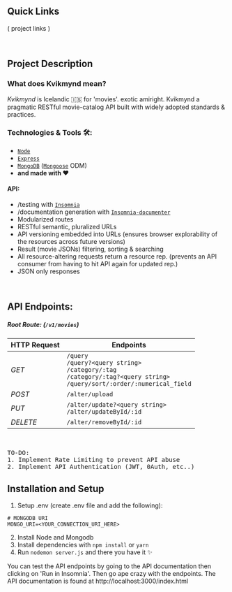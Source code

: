 ## Quick Links
( project links )

<br>

## Project Description

### What does Kvikmynd mean?

_Kvikmynd_ is Icelandic 🇮🇸 for 'movies'. exotic amiright. Kvikmynd a pragmatic RESTful movie-catalog API built with widely adopted standards &amp; practices.


### Technologies & Tools 🛠:
- [`Node`](https://nodejs.dev)
- [`Express`](https://expressjs.com)
- [`MongoDB`](https://www.mongodb.com) ([`Mongoose`](https://mongoosejs.com) ODM)
- **and made with ❤️**

#### API:
  * /testing with [`Insomnia`](https://insomnia.rest)
  * /documentation generation with [`Insomnia-documenter`](https://www.npmjs.com/package/insomnia-documenter)
  * Modularized routes
  * RESTful semantic, pluralized URLs
  * API versioning embedded into URLs (ensures browser explorability of the resources across future versions)
  * Result (movie JSONs) filtering, sorting & searching
  * All resource-altering requests return a resource rep. (prevents an API consumer from having to hit API again for updated rep.)
  * JSON only responses
<br>


## API Endpoints:

##### Root Route: (`/v1/movies`)

| HTTP Request      | Endpoints |
| ----------- | ----------- |
| _GET_      | `/query` <br> `/query?<query string>` <br> `/category/:tag` <br> `/category/:tag?<query string>` <br> `/query/sort/:order/:numerical_field` |
| _POST_   | `/alter/upload` |
| _PUT_   | `/alter/update?<query string>` <br> `/alter/updateById/:id` |
| _DELETE_   | `/alter/removeById/:id` |


<br>

<pre>
TO-DO:
1. Implement Rate Limiting to prevent API abuse
2. Implement API Authentication (JWT, 0Auth, etc..)
</pre>


## Installation and Setup

1. Setup .env (create .env file and add the following):
```
# MONGODB URI
MONGO_URI=<YOUR_CONNECTION_URI_HERE> 
```
2. Install Node and Mongodb
3. Install dependencies with `npm install` or `yarn` 
4. Run `nodemon server.js` and there you have it ✨

You can test the API endpoints by going to the API documentation then clicking on 'Run in Insomnia'. Then go ape crazy with the endpoints.
The API documentation is found at http://localhost:3000/index.html
